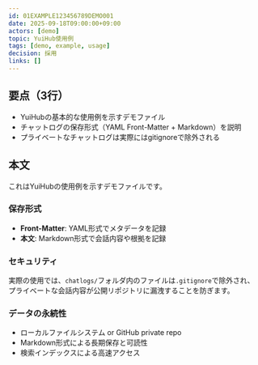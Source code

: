 ```yaml
---
id: 01EXAMPLE123456789DEMO001
date: 2025-09-18T09:00:00+09:00
actors: [demo]
topic: YuiHub使用例
tags: [demo, example, usage]
decision: 採用
links: []
---
```

## 要点（3行）
- YuiHubの基本的な使用例を示すデモファイル
- チャットログの保存形式（YAML Front-Matter + Markdown）を説明
- プライベートなチャットログは実際にはgitignoreで除外される

## 本文

これはYuiHubの使用例を示すデモファイルです。

### 保存形式
- **Front-Matter**: YAML形式でメタデータを記録
- **本文**: Markdown形式で会話内容や根拠を記録

### セキュリティ
実際の使用では、`chatlogs/`フォルダ内のファイルは`.gitignore`で除外され、
プライベートな会話内容が公開リポジトリに漏洩することを防ぎます。

### データの永続性  
- ローカルファイルシステム or GitHub private repo
- Markdown形式による長期保存と可読性
- 検索インデックスによる高速アクセス